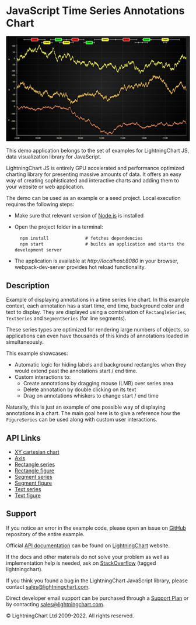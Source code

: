 # JavaScript Time Series Annotations Chart

![JavaScript Time Series Annotations Chart](timeSeriesAnnotations-darkGold.png)

This demo application belongs to the set of examples for LightningChart JS, data visualization library for JavaScript.

LightningChart JS is entirely GPU accelerated and performance optimized charting library for presenting massive amounts of data. It offers an easy way of creating sophisticated and interactive charts and adding them to your website or web application.

The demo can be used as an example or a seed project. Local execution requires the following steps:

-   Make sure that relevant version of [Node.js](https://nodejs.org/en/download/) is installed
-   Open the project folder in a terminal:

          npm install              # fetches dependencies
          npm start                # builds an application and starts the development server

-   The application is available at _http://localhost:8080_ in your browser, webpack-dev-server provides hot reload functionality.


## Description

Example of displaying annotations in a time series line chart.
In this example context, each annotation has a start time, end time, background color and text to display.
They are displayed using a combination of `RectangleSeries`, `TextSeries` and `SegmentSeries` (for line segments).

These series types are optimized for rendering large numbers of objects, so applications can even have thousands of this kinds of annotations loaded in simultaneously.

This example showcases:

-   Automatic logic for hiding labels and background rectangles when they would extend past the annotations start / end time.
-   Custom interactions to:
    -   Create annotations by dragging mouse (LMB) over series area
    -   Delete annotation by double clicking on its text
    -   Drag on annotations whiskers to change start / end time

Naturally, this is just an example of one possible way of displaying annotations in a chart. The main goal here is to give a reference how the `FigureSeries` can be used along with custom user interactions.


## API Links

* [XY cartesian chart]
* [Axis]
* [Rectangle series]
* [Rectangle figure]
* [Segment series]
* [Segment figure]
* [Text series]
* [Text figure]


## Support

If you notice an error in the example code, please open an issue on [GitHub][0] repository of the entire example.

Official [API documentation][1] can be found on [LightningChart][2] website.

If the docs and other materials do not solve your problem as well as implementation help is needed, ask on [StackOverflow][3] (tagged lightningchart).

If you think you found a bug in the LightningChart JavaScript library, please contact sales@lightningchart.com.

Direct developer email support can be purchased through a [Support Plan][4] or by contacting sales@lightningchart.com.

[0]: https://github.com/Arction/
[1]: https://lightningchart.com/lightningchart-js-api-documentation/
[2]: https://lightningchart.com
[3]: https://stackoverflow.com/questions/tagged/lightningchart
[4]: https://lightningchart.com/support-services/

© LightningChart Ltd 2009-2022. All rights reserved.


[XY cartesian chart]: https://lightningchart.com/js-charts/api-documentation/v7.0.1/classes/ChartXY.html
[Axis]: https://lightningchart.com/js-charts/api-documentation/v7.0.1/classes/Axis.html
[Rectangle series]: https://lightningchart.com/js-charts/api-documentation/v7.0.1/classes/RectangleSeries.html
[Rectangle figure]: https://lightningchart.com/js-charts/api-documentation/v7.0.1/classes/RectangleFigure.html
[Segment series]: https://lightningchart.com/js-charts/api-documentation/v7.0.1/classes/SegmentSeries.html
[Segment figure]: https://lightningchart.com/js-charts/api-documentation/v7.0.1/classes/SegmentFigure.html
[Text series]: https://lightningchart.com/js-charts/api-documentation/v7.0.1/classes/TextSeries.html
[Text figure]: https://lightningchart.com/js-charts/api-documentation/v7.0.1/classes/TextFigure.html

